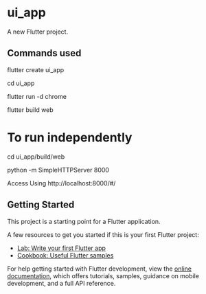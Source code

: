 # ui_app

A new Flutter project.

## Commands used
flutter create ui_app

cd ui_app

flutter run -d chrome

flutter build web

# To run independently
cd ui_app/build/web

python -m SimpleHTTPServer 8000

Access Using http://localhost:8000/#/

## Getting Started

This project is a starting point for a Flutter application.

A few resources to get you started if this is your first Flutter project:

- [Lab: Write your first Flutter app](https://docs.flutter.dev/get-started/codelab)
- [Cookbook: Useful Flutter samples](https://docs.flutter.dev/cookbook)

For help getting started with Flutter development, view the
[online documentation](https://docs.flutter.dev/), which offers tutorials,
samples, guidance on mobile development, and a full API reference.
